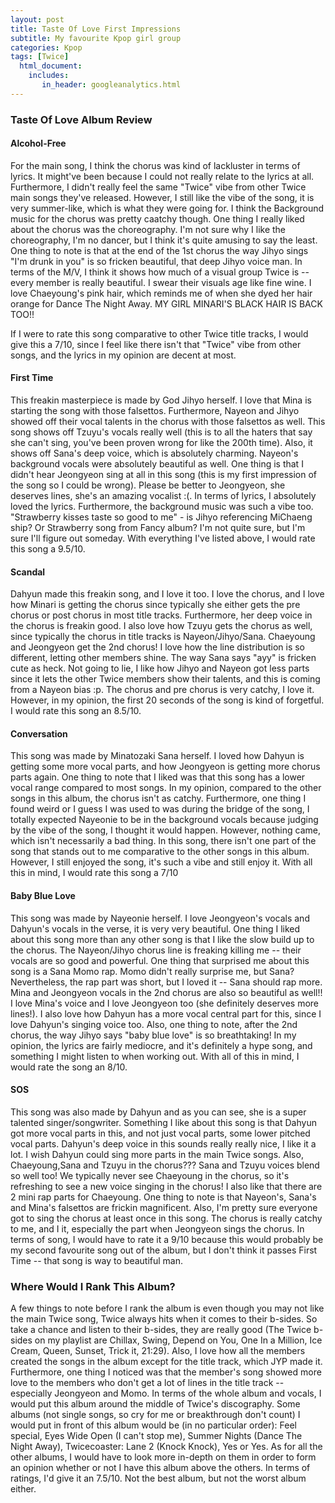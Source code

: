 ```yaml
---
layout: post
title: Taste Of Love First Impressions
subtitle: My favourite Kpop girl group 
categories: Kpop
tags: [Twice]
  html_document:
    includes:
       in_header: googleanalytics.html
---
```

 
### Taste Of Love Album Review 
 
#### Alcohol-Free
For the main song, I think the chorus was kind of lackluster in terms of lyrics. It might've been because I could not really relate to the lyrics at all. Furthermore, I didn't really feel the same "Twice" vibe from other Twice main songs they've released. However, I still like the vibe of the song, it is very summer-like, which is what they were going for. I think the Background music for the chorus was pretty caatchy though. One thing I really liked about the chorus was the choreography. I'm not sure why I like the choreography, I'm no dancer, but I think it's quite amusing to say the least. One thing to note is that at the end of the 1st chorus the way Jihyo sings "I'm drunk in you" is so fricken beautiful, that deep Jihyo voice man. In terms of the M/V, I think it shows how much of a visual group Twice is -- every member is really beautiful. I swear their visuals age like fine wine. I love Chaeyoung's pink hair, which reminds me of when she dyed her hair orange for Dance The Night Away. MY GIRL MINARI'S BLACK HAIR IS BACK TOO!! 
 
If I were to rate this song comparative to other Twice title tracks, I would give this a 7/10, since I feel like there isn't that "Twice" vibe from other songs, and the lyrics in my opinion are decent at most. 
 
#### First Time
This freakin masterpiece is made by God Jihyo herself. I love that Mina is starting the song with those falsettos. Furthermore, Nayeon and Jihyo showed off their vocal talents in the chorus with those falsettos as well. This song shows off Tzuyu's vocals really well (this is to all the haters that say she can't sing, you've been proven wrong for like the 200th time). Also, it shows off Sana's deep voice, which is absolutely charming. Nayeon's background vocals were absolutely beautiful as well. One thing is that I didn't hear Jeongyeon sing at all in this song (this is my first impression of the song so I could be wrong). Please be better to Jeongyeon, she deserves lines, she's an amazing vocalist :(. In terms of lyrics, I absolutely loved the lyrics. Furthermore, the background music was such a vibe too. "Strawberry kisses taste so good to me" - is Jihyo referencing MiChaeng ship? Or Strawberry song from Fancy album? I'm not quite sure, but I'm sure I'll figure out someday. With everything I've listed above, I would rate this song a 9.5/10. 
 
#### Scandal
Dahyun made this freakin song, and I love it too. I love the chorus, and I love how Minari is getting the chorus since typically she either gets the pre chorus or post chorus in most title tracks. Furthermore, her deep voice in the chorus is freakin good. I also love how Tzuyu gets the chorus as well, since typically the chorus in title tracks is Nayeon/Jihyo/Sana. Chaeyoung and Jeongyeon get the 2nd chorus! I love how the line distribution is so different, letting other members shine. The way Sana says "ayy" is fricken cute as heck. Not going to lie, I like how Jihyo and Nayeon got less parts since it lets the other Twice members show their talents, and this is coming from a Nayeon bias :p. The chorus and pre chorus is very catchy, I love it. However, in my opinion, the first 20 seconds of the song is kind of forgetful. I would rate this song an 8.5/10. 
 
#### Conversation
This song was made by Minatozaki Sana herself. I loved how Dahyun is getting some more vocal parts, and how Jeongyeon is getting more chorus parts again. One thing to note that I liked was that this song has a lower vocal range compared to most songs. In my opinion, compared to the other songs in this album, the chorus isn't as catchy. Furthermore, one thing I found weird or I guess I was used to was during the bridge of the song, I totally expected Nayeonie to be in the background vocals because judging by the vibe of the song, I thought it would happen. However, nothing came, which isn't necessarily a bad thing. In this song, there isn't one part of the song that stands out to me comparative to the other songs in this album. However, I still enjoyed the song, it's such a vibe and still enjoy it. With all this in mind, I would rate this song a 7/10
 
#### Baby Blue Love
This song was made by Nayeonie herself. I love Jeongyeon's vocals and Dahyun's vocals in the verse, it is very very beautiful. One thing I liked about this song more than any other song is that I like the slow build up to the chorus. The Nayeon/Jihyo chorus line is freaking killing me -- their vocals are so good and powerful. One thing that surprised me about this song is a Sana Momo rap. Momo didn't really surprise me, but Sana? Nevertheless, the rap part was short, but I loved it -- Sana should rap more. Mina and Jeongyeon vocals in the 2nd chorus are also so beautiful as well!! I love Mina's voice and I love Jeongyeon too (she definitely deserves more lines!). I also love how Dahyun has a more vocal central part for this, since I love Dahyun's singing voice too. Also, one thing to note, after the 2nd chorus, the way Jihyo says "baby blue love" is so breathtaking! In my opinion, the lyrics are fairly mediocre, and it's definitely a hype song, and something I might listen to when working out. With all of this in mind, I would rate the song an 8/10. 
 
#### SOS
This song was also made by Dahyun and as you can see, she is a super talented singer/songwriter. Something I like about this song is that Dahyun got more vocal parts in this, and not just vocal parts, some lower pitched vocal parts. Dahyun's deep voice in this sounds really really nice, I like it a lot. I wish Dahyun could sing more parts in the main Twice songs. Also, Chaeyoung,Sana and Tzuyu in the chorus??? Sana and Tzuyu voices blend so well too! We typically never see Chaeyoung in the chorus, so it's refreshing to see a new voice singing in the chorus! I also like that there are 2 mini rap parts for Chaeyoung. One thing to note is that Nayeon's, Sana's and Mina's falsettos are frickin magnificent. Also, I'm pretty sure everyone got to sing the chorus at least once in this song. The chorus is really catchy to me, and I it, especially the part when Jeongyeon sings the chorus. In terms of song, I would have to rate it a 9/10 because this would probably be my second favourite song out of the album, but I don't think it passes First Time -- that song is way to beautiful man.  
 
### Where Would I Rank This Album? 
A few things to note before I rank the album is even though you may not like the main Twice song, Twice always hits when it comes to their b-sides. So take a chance and listen to their b-sides, they are really good (The Twice b-sides on my playlist are Chillax, Swing, Depend on You, One In a Million, Ice Cream, Queen, Sunset, Trick it, 21:29). Also, I love how all the members created the songs in the album except for the title track, which JYP made it. Furthermore, one thing I noticed was that the member's song showed more love to the members who don't get a lot of lines in the title track -- especially Jeongyeon and Momo. In terms of the whole album and vocals, I would put this album around the middle of Twice's discography. Some albums (not single songs, so cry for me or breakthrough don't count) I would put in front of this album would be (in no particular order): Feel special, Eyes Wide Open (I can't stop me), Summer Nights (Dance The Night Away), Twicecoaster: Lane 2 (Knock Knock), Yes or Yes. As for all the other albums, I would have to look more in-depth on them in order to form an opinion whether or not I have this album above the others. In terms of ratings, I'd give it an 7.5/10. Not the best album, but not the worst album either. 
 

